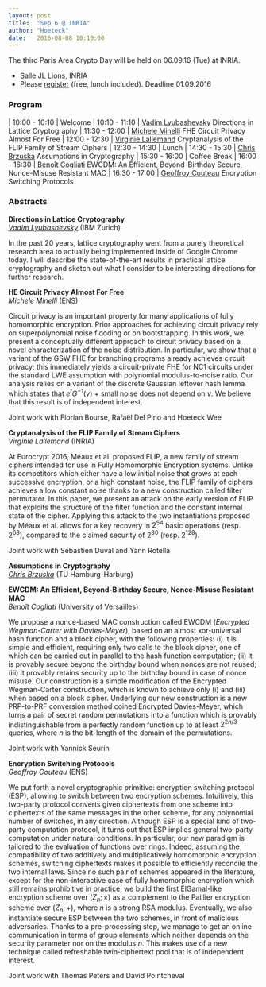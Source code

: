 ```yaml
---
layout: post
title:  "Sep 6 @ INRIA"
author: "Hoeteck"
date:   2016-08-08 10:10:00
---
```


The third Paris Area Crypto Day will be held on 06.09.16 (Tue) at
INRIA.

* [Salle JL Lions](https://www.inria.fr/en/centre/paris/overview/how-to-reach-us), INRIA
* Please [register](https://docs.google.com/forms/d/1q8oqAj31ODGjPV00q8bE6p4GMFHZgBXO6-V3p9Zc-No/) (free, lunch included). Deadline 01.09.2016

### Program

| 10:00&nbsp;-&nbsp;10:10 | Welcome
| 10:10 - 11:10 | [Vadim Lyubashevsky](#VL) Directions in Lattice Cryptography
| 11:30 - 12:00 | [Michele Minelli](#MM) FHE Circuit Privacy Almost For Free 
| 12:00 - 12:30 | [Virginie Lallemand](#VLa) Cryptanalysis of the FLIP Family of Stream Ciphers
| 12:30 - 14:30 | Lunch 
| 14:30 - 15:30 | [Chris Brzuska](#CB) Assumptions in Cryptography
| 15:30 - 16:00 | Coffee Break
| 16:00 - 16:30 | [Benoît Cogliati](#BC) EWCDM: An Efficient, Beyond-Birthday Secure, Nonce-Misuse Resistant MAC
| 16:30 - 17:00 | [Geoffroy Couteau](#GC) Encryption Switching Protocols

### Abstracts

**<a name="VL"></a>Directions in Lattice Cryptography**<br>
*[Vadim Lyubashevsky](http://researcher.ibm.com/researcher/view.php?person=zurich-VAD)* (IBM Zurich)

In the past 20 years, lattice cryptography went from a purely
theoretical research area to actually being implemented inside of
Google Chrome today.  I will describe the state-of-the-art results in
practical lattice cryptography and sketch out what I consider to be
interesting directions for further research.

**<a name="MM"></a>HE Circuit Privacy Almost For Free**<br>
*Michele Minelli* (ENS)

Circuit privacy is an important property for many applications of
fully homomorphic encryption. Prior approaches for achieving circuit
privacy rely on superpolynomial noise flooding or on bootstrapping. In
this work, we present a conceptually different approach to circuit
privacy based on a novel characterization of the noise
distribution. In particular, we show that a variant of the GSW FHE for
branching programs already achieves circuit privacy; this immediately
yields a circuit-private FHE for NC1 circuits under the standard LWE
assumption with polynomial modulus-to-noise ratio. Our analysis relies
on a variant of the discrete Gaussian leftover hash lemma which states
that $e^t G^{−1}(v)$ + small noise does not depend on $v$. We believe
that this result is of independent interest.

Joint work with Florian Bourse, Rafaël Del Pino and Hoeteck Wee

**<a name="VLa"></a>Cryptanalysis of the FLIP Family of Stream Ciphers**<br>
*Virginie Lallemand* (INRIA)

At Eurocrypt 2016, Méaux et al. proposed FLIP, a new family of stream
ciphers intended for use in Fully Homomorphic Encryption
systems. Unlike its competitors which either have a low initial noise
that grows at each successive encryption, or a high constant noise,
the FLIP family of ciphers achieves a low constant noise thanks to a
new construction called filter permutator. In this paper, we present
an attack on the early version of FLIP that exploits the structure of
the filter function and the constant internal state of the
cipher. Applying this attack to the two instantiations proposed by
Méaux et al. allows for a key recovery in $2^{54}$ basic operations
(resp. $2^{68}$), compared to the claimed security of $2^{80}$
(resp. $2^{128}$).

Joint work with Sébastien Duval and Yann Rotella

**<a name="CB"></a>Assumptions in Cryptography**<br>
*[Chris Brzuska](http://christinabrzuska.de/)* (TU Hamburg-Harburg)

**<a name="BC"></a>EWCDM: An Efficient, Beyond-Birthday Secure, Nonce-Misuse Resistant MAC**<br>
*Benoît Cogliati* (University of Versailles)

We propose a nonce-based MAC construction called EWCDM (*Encrypted
Wegman-Carter with Davies-Meyer*), based on an almost xor-universal
hash function and a block cipher, with the following properties: (i)
it is simple and efficient, requiring only two calls to the block
cipher, one of which can be carried out in parallel to the hash
function computation; (ii) it is provably secure beyond the birthday
bound when nonces are not reused; (iii) it provably retains security
up to the birthday bound in case of nonce misuse. Our construction is
a simple modification of the Encrypted Wegman-Carter construction,
which is known to achieve only (i) and (iii) when based on a block
cipher. Underlying our new construction is a new PRP-to-PRF conversion
method coined Encrypted Davies-Meyer, which turns a pair of secret
random permutations into a function which is provably
indistinguishable from a perfectly random function up to at least
$2^{2n/3}$ queries, where $n$ is the bit-length of the domain of the
permutations.

Joint work with Yannick Seurin

**<a name="GC"></a>Encryption Switching Protocols**<br>
*Geoffroy Couteau* (ENS)

We put forth a novel cryptographic primitive: encryption switching
protocol (ESP), allowing to switch between two encryption
schemes. Intuitively, this two-party protocol converts given
ciphertexts from one scheme into ciphertexts of the same messages in
the other scheme, for any polynomial number of switches, in any
direction. Although ESP is a special kind of two-party computation
protocol, it turns out that ESP implies general two-party computation
under natural conditions. In particular, our new paradigm is tailored
to the evaluation of functions over rings. Indeed, assuming the
compatibility of two additively and multiplicatively homomorphic
encryption schemes, switching ciphertexts makes it possible to
efficiently reconcile the two internal laws. Since no such pair of
schemes appeared in the literature, except for the non-interactive
case of fully homomorphic encryption which still remains prohibitive
in practice, we build the first ElGamal-like encryption scheme over
$(Z_n;\times)$ as a complement to the Paillier encryption scheme over $(Z_n;+)$,
where $n$ is a strong RSA modulus. Eventually, we also instantiate
secure ESP between the two schemes, in front of malicious
adversaries. Thanks to a pre-processing step, we manage to get an
online communication in terms of group elements which neither depends
on the security parameter nor on the modulus $n$. This makes use of a
new technique called refreshable twin-ciphertext pool that is of
independent interest.

Joint work with Thomas Peters and David Pointcheval
